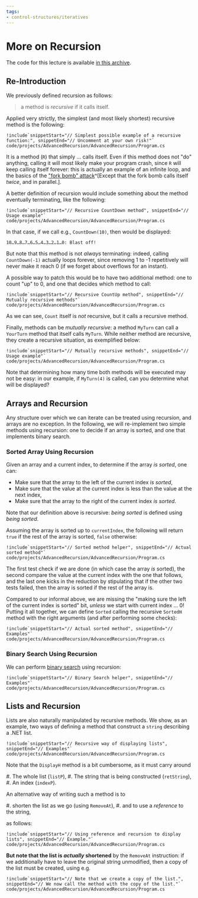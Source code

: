 ```yaml
---
tags:
- control-structures/iteratives
---
```


# More on Recursion

The code for this lecture is available [in this archive](./code/projects/AdvancedRecursion.zip).

## Re-Introduction

We previously defined recursion as follows:

>  a method is *recursive* if it calls itself.

Applied very strictly, the simplest (and most likely shortest) recursive method is the following:

```
!include`snippetStart="// Simplest possible example of a recursive function:", snippetEnd="// Uncomment at your own risk!"` code/projects/AdvancedRecursion/AdvancedRecursion/Program.cs
```

It is a method (`R`) that simply … calls itself. Even if this method does not "do" anything, calling it will most likely make your program crash, since `R` will keep calling itself forever: this is actually an example of an infinite loop, and the basics of the ["fork bomb" attack](https://en.wikipedia.org/wiki/Fork_bomb)^[Except that the fork bomb calls itself *twice*, and in parallel.].

A better definition of recursion would include something about the method eventually terminating, like the following:

```
!include`snippetStart="// Recursive CountDown method", snippetEnd="// Usage example"` code/projects/AdvancedRecursion/AdvancedRecursion/Program.cs
```

In that case, if we call e.g., `CountDown(10)`, then would be displayed:

```text
10…9…8…7…6…5…4…3…2…1…0: Blast off!
```

But note that this method is not _always_ terminating: indeed, calling `CountDown(-1)` actually loops forever, since removing 1 to -1 repetitively will never make it reach 0 (if we forget about overflows for an instant).

A possible way to patch this would be to have two additional method: one to count "up" to 0, and one that decides which method to call:

```
!include`snippetStart="// Recursive CountUp method", snippetEnd="// Mutually recursive methods"` code/projects/AdvancedRecursion/AdvancedRecursion/Program.cs
```

As we can see, `Count` itself is *not* recursive, but it calls a recursive method.

Finally, methods can be *mutually recursive*: a method `MyTurn` can call a `YourTurn` method that itself calls `MyTurn`. While neither method are recursive, they create a recursive situation, as exemplified below:

```
!include`snippetStart="// Mutually recursive methods", snippetEnd="// Usage example"` code/projects/AdvancedRecursion/AdvancedRecursion/Program.cs
```

Note that determining how many time both methods will be executed may not be easy: in our example, if `MyTurn(4)` is called, can you determine what will be displayed?

## Arrays and Recursion

Any structure over which we can iterate can be treated using recursion, and arrays are no exception.
In the following, we will re-implement two simple methods using recursion: one to decide if an array is sorted, and one that implements binary search.

### Sorted Array Using Recursion

Given an array and a current index, to determine if the array *is sorted*, one can:

- Make sure that the array to the left of the current index *is sorted*,
- Make sure that the value at the current index is less than the value at the next index,
- Make sure that the array to the right of the current index *is sorted*.

Note that our definition above is recursive: *being sorted* is defined using *being sorted*.

Assuming the array is sorted up to `currentIndex`, the following will return `true` if the rest of the array is sorted, `false` otherwise:

```
!include`snippetStart="// Sorted method helper", snippetEnd="// Actual sorted method"` code/projects/AdvancedRecursion/AdvancedRecursion/Program.cs
```

The first test check if we are done (in which case the array *is* sorted), the second compare the value at the current index with the one that follows, and the last one kicks in the reduction by stipulating that if the other two tests failed, then the array is sorted if the rest of the array is.

Compared to our informal above, we are missing the "making sure the left of the current index is sorted" bit, *unless* we start with current index … 0!
Putting it all together, we can define `Sorted` calling the recursive `SortedH` method with the right arguments (and after performing some checks):

```
!include`snippetStart="// Actual sorted method", snippetEnd="// Examples"` code/projects/AdvancedRecursion/AdvancedRecursion/Program.cs
```

### Binary Search Using Recursion

We can perform [binary search](./lectures/arrays/search#binary-search) using recursion:

```
!include`snippetStart="// Binary Search helper", snippetEnd="// Examples"` code/projects/AdvancedRecursion/AdvancedRecursion/Program.cs
```

## Lists and Recursion

Lists are also naturally manipulated by recursive methods.
We show, as an example, two ways of defining a method that construct a `string` describing a .NET list.

```
!include`snippetStart="// Recursive way of displaying lists", snippetEnd="// Examples"` code/projects/AdvancedRecursion/AdvancedRecursion/Program.cs
```

Note that the `DisplayH` method is a bit cumbersome, as it must carry around

#. The whole list (`listP`),
#. The string that is being constructed (`retString`),
#. An index (`indexP`).

An alternative way of writing such a method is to

#. shorten the list as we go (using `RemoveAt`),
#. and to use a *reference* to the string,

as follows:

```
!include`snippetStart="// Using reference and recursion to display lists", snippetEnd="// Example."` code/projects/AdvancedRecursion/AdvancedRecursion/Program.cs
```

**But note that the list is *actually* shortened** by the `RemoveAt` instruction: if we additionally have to leave the original string unmodified, then a copy of the list must be created, using e.g.

```
!include`snippetStart="// Note that we create a copy of the list.", snippetEnd="// We now call the method with the copy of the list."` code/projects/AdvancedRecursion/AdvancedRecursion/Program.cs
```
